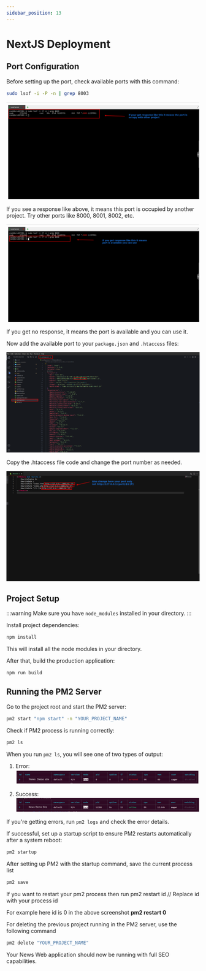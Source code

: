 ```yaml
---
sidebar_position: 13
---
```


# NextJS Deployment

## Port Configuration

Before setting up the port, check available ports with this command:

```bash
sudo lsof -i -P -n | grep 8003
```

![Port Occupied](/images/web/port_occupy.png)

If you see a response like above, it means this port is occupied by another project. Try other ports like 8000, 8001, 8002, etc.

![Available Port](/images/web/available_port.png)

If you get no response, it means the port is available and you can use it.

Now add the available port to your `package.json` and `.htaccess` files:

![Package JSON](/images/web/package_json.png)

Copy the .htaccess file code and change the port number as needed.

![Htaccess File](/images/web/htaccess_file.png)

## Project Setup

:::warning
Make sure you have `node_modules` installed in your directory.
:::

Install project dependencies:

```bash
npm install
```

This will install all the node modules in your directory.

After that, build the production application:

```bash
npm run build
```

## Running the PM2 Server

Go to the project root and start the PM2 server:

```bash
pm2 start "npm start" -n "YOUR_PROJECT_NAME"
```

Check if PM2 process is running correctly:

```bash
pm2 ls
```

When you run `pm2 ls`, you will see one of two types of output:

1. Error:
   ![PM2 Error](/images/web/news_pm2_eerror.png)

2. Success:
   ![PM2 Success](/images/web/news_pm2.png)

If you're getting errors, run `pm2 logs` and check the error details.

If successful, set up a startup script to ensure PM2 restarts automatically after a system reboot:

```bash
pm2 startup
```

After setting up PM2 with the startup command, save the current process list 
```bash
pm2 save
```

If you want to restart your pm2 process then run pm2 restart id // Replace id with your process id

For example here id is 0 in the above screenshot **pm2 restart 0**

For deleting the previous project running in the PM2 server, use the following command
```bash
pm2 delete "YOUR_PROJECT_NAME"
```

Your News Web application should now be running with full SEO capabilities.
